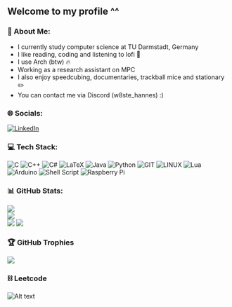 ## Welcome to my profile ^^

### 💫 About Me:
- I currently study computer science at TU Darmstadt, Germany <br>
- I like reading, coding and listening to lofi 📒 <br>
- I use Arch (btw) 🔥 <br>
- Working as a research assistant on MPC <br>
- I also enjoy speedcubing, documentaries, trackball mice and stationary ✏️<br>
- You can contact me via Discord (w8ste_hannes) :)


### 🌐 Socials:
[![LinkedIn](https://img.shields.io/badge/LinkedIn-%230077B5.svg?logo=linkedin&logoColor=white)](https://linkedin.com/in/hannes-albert-508029282/) 

### 💻 Tech Stack:
![C](https://img.shields.io/badge/c-%2300599C.svg?style=for-the-badge&logo=c&logoColor=white) ![C++](https://img.shields.io/badge/c++-%2300599C.svg?style=for-the-badge&logo=c%2B%2B&logoColor=white) ![C#](https://img.shields.io/badge/c%23-%23239120.svg?style=for-the-badge&logo=c-sharp&logoColor=white) ![LaTeX](https://img.shields.io/badge/latex-%23008080.svg?style=for-the-badge&logo=latex&logoColor=white) ![Java](https://img.shields.io/badge/java-%23ED8B00.svg?style=for-the-badge&logo=java&logoColor=white) ![Python](https://img.shields.io/badge/python-3670A0?style=for-the-badge&logo=python&logoColor=ffdd54) ![GIT](https://img.shields.io/badge/Git-fc6d26?style=for-the-badge&logo=git&logoColor=white) ![LINUX](https://img.shields.io/badge/Linux-FCC624?style=for-the-badge&logo=linux&logoColor=black) ![Lua](https://img.shields.io/badge/lua-%232C2D72.svg?style=for-the-badge&logo=lua&logoColor=white) ![Arduino](https://img.shields.io/badge/-Arduino-00979D?style=for-the-badge&logo=Arduino&logoColor=white) ![Shell Script](https://img.shields.io/badge/shell_script-%23121011.svg?style=for-the-badge&logo=gnu-bash&logoColor=white) ![Raspberry Pi](https://img.shields.io/badge/-RaspberryPi-C51A4A?style=for-the-badge&logo=Raspberry-Pi)
### 📊 GitHub Stats:

![](https://github-readme-stats.vercel.app/api/top-langs/?username=w8ste&langs_count=8&theme=tokyonight)<br/>
![](https://github-readme-stats.vercel.app/api?username=w8ste&show_icons=true&locale=en&theme=tokyonight)<br/>
![](https://github-readme-streak-stats.herokuapp.com/?user=w8ste&theme=tokyonight)
![](http://github-profile-summary-cards.vercel.app/api/cards/profile-details?username=w8ste&theme=tokyonight)

### 🏆 GitHub Trophies
![](https://github-profile-trophy.vercel.app/?username=w8ste&theme=tokyonight&no-frame=false&no-bg=true&margin-w=4)

### ⛓️  Leetcode
![Alt text](https://leetcard.jacoblin.cool/w8st3?theme=nord)



